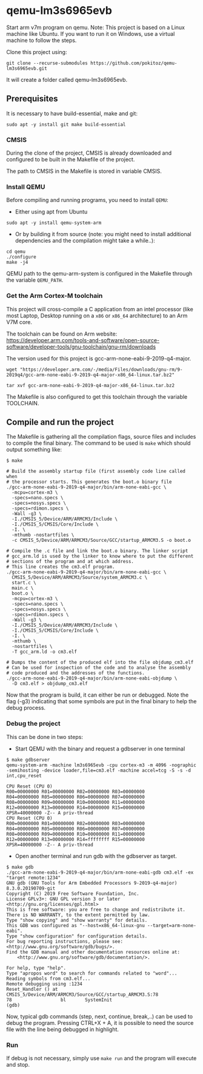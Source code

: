 # qemu-lm3s6965evb

Start arm v7m program on qemu.
Note: This project is based on a Linux machine like Ubuntu.
If you want to run it on Windows, use a virtual machine to follow
the steps.

Clone this project using:
```
git clone --recurse-submodules https://github.com/pokitoz/qemu-lm3s6965evb.git
```

It will create a folder called qemu-lm3s6965evb.

## Prerequisites

It is necessary to have build-essential, make and git:
```
sudo apt -y install git make build-essential
```

### CMSIS

During the clone of the project, CMSIS is already downloaded and configured
to be built in the Makefile of the project.

The path to CMSIS in the Makefile is stored in variable CMSIS.

### Install QEMU

Before compiling and running programs, you need to install `QEMU`:
- Either using apt from Ubuntu
```
sudo apt -y install qemu-system-arm
```

- Or by building it from source (note: you might need to install
  additional dependencies and the compilation might take a while..):
```
cd qemu
./configure
make -j4
```

QEMU path to the qemu-arm-system is configured in the Makefile through
the variable `QEMU_PATH`.

### Get the Arm Cortex-M toolchain

This project will cross-compile a C application from an intel processor
(like most Laptop, Desktop running on a `x86` or `x86_64` architecture) to
an Arm V7M core.

The toolchain can be found on Arm website:
https://developer.arm.com/tools-and-software/open-source-software/developer-tools/gnu-toolchain/gnu-rm/downloads

The version used for this project is gcc-arm-none-eabi-9-2019-q4-major.
```
wget "https://developer.arm.com/-/media/Files/downloads/gnu-rm/9-2019q4/gcc-arm-none-eabi-9-2019-q4-major-x86_64-linux.tar.bz2"

tar xvf gcc-arm-none-eabi-9-2019-q4-major-x86_64-linux.tar.bz2
```

The Makefile is also configured to get this toolchain through the variable
TOOLCHAIN.

## Compile and run the project

The Makefile is gathering all the compilation flags, source files and includes
to compile the final binary.
The command to be used is `make` which should output something like:

```
$ make

# Build the assembly startup file (first assembly code line called when
# the processor starts. This generates the boot.o binary file
./gcc-arm-none-eabi-9-2019-q4-major/bin/arm-none-eabi-gcc \
  -mcpu=cortex-m3 \
  -specs=nano.specs \
  -specs=nosys.specs \
  -specs=rdimon.specs \
  -Wall -g3 \
  -I./CMSIS_5/Device/ARM/ARMCM3/Include \
  -I./CMSIS_5/CMSIS/Core/Include \
  -I. \
  -mthumb -nostartfiles \
  -c CMSIS_5/Device/ARM/ARMCM3/Source/GCC/startup_ARMCM3.S -o boot.o

# Compile the .c file and link the boot.o binary. The linker script
# gcc_arm.ld is used by the linker to know where to put the different
# sections of the program and at which address.
# This line creates the cm3.elf program.
./gcc-arm-none-eabi-9-2019-q4-major/bin/arm-none-eabi-gcc \
  CMSIS_5/Device/ARM/ARMCM3/Source/system_ARMCM3.c \
  start.c \
  main.c \
  boot.o \
  -mcpu=cortex-m3 \
  -specs=nano.specs \
  -specs=nosys.specs \
  -specs=rdimon.specs \
  -Wall -g3 \
  -I./CMSIS_5/Device/ARM/ARMCM3/Include \
  -I./CMSIS_5/CMSIS/Core/Include \
  -I. \
  -mthumb \
  -nostartfiles \
  -T gcc_arm.ld -o cm3.elf

# Dumps the content of the produced elf into the file objdump_cm3.elf
# Can be used for inspection of the code and to analyse the assembly
# code produced and the addresses of the functions.
./gcc-arm-none-eabi-9-2019-q4-major/bin/arm-none-eabi-objdump \
  -D cm3.elf > objdump_cm3.elf
```

Now that the program is build, it can either be run or debugged. Note the flag
(-g3) indicating that some symbols are put in the final binary to help the
debug process.

### Debug the project

This can be done in two steps:
- Start QEMU with the binary and request a gdbserver in one terminal

```
$ make gdbserver
qemu-system-arm -machine lm3s6965evb -cpu cortex-m3 -m 4096 -nographic -semihosting -device loader,file=cm3.elf -machine accel=tcg -S -s -d int,cpu_reset

CPU Reset (CPU 0)
R00=00000000 R01=00000000 R02=00000000 R03=00000000
R04=00000000 R05=00000000 R06=00000000 R07=00000000
R08=00000000 R09=00000000 R10=00000000 R11=00000000
R12=00000000 R13=00000000 R14=00000000 R15=00000000
XPSR=40000000 -Z-- A priv-thread
CPU Reset (CPU 0)
R00=00000000 R01=00000000 R02=00000000 R03=00000000
R04=00000000 R05=00000000 R06=00000000 R07=00000000
R08=00000000 R09=00000000 R10=00000000 R11=00000000
R12=00000000 R13=00000000 R14=ffffffff R15=00000000
XPSR=40000000 -Z-- A priv-thread
```

- Open another terminal and run gdb with the gdbserver as target.

```
$ make gdb
./gcc-arm-none-eabi-9-2019-q4-major/bin/arm-none-eabi-gdb cm3.elf -ex "target remote:1234"
GNU gdb (GNU Tools for Arm Embedded Processors 9-2019-q4-major) 8.3.0.20190709-git
Copyright (C) 2019 Free Software Foundation, Inc.
License GPLv3+: GNU GPL version 3 or later <http://gnu.org/licenses/gpl.html>
This is free software: you are free to change and redistribute it.
There is NO WARRANTY, to the extent permitted by law.
Type "show copying" and "show warranty" for details.
This GDB was configured as "--host=x86_64-linux-gnu --target=arm-none-eabi".
Type "show configuration" for configuration details.
For bug reporting instructions, please see:
<http://www.gnu.org/software/gdb/bugs/>.
Find the GDB manual and other documentation resources online at:
    <http://www.gnu.org/software/gdb/documentation/>.

For help, type "help".
Type "apropos word" to search for commands related to "word"...
Reading symbols from cm3.elf...
Remote debugging using :1234
Reset_Handler () at CMSIS_5/Device/ARM/ARMCM3/Source/GCC/startup_ARMCM3.S:78
78	                bl       SystemInit
(gdb) 
```

Now, typical gdb commands (step, next, continue, break,..) can be used to debug the program. Pressing CTRL+X + A, it is possible to need the source file with
the line being debugged in highlight.

### Run

If debug is not necessary, simply use `make run` and the program will execute and stop.
